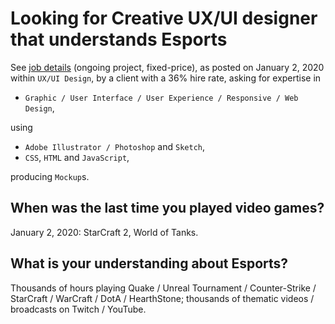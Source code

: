 # Looking for Creative UX/UI designer that understands Esports

See [job details](docs/job-details.pdf) (ongoing project, fixed-price), as posted on January 2, 2020 within `UX/UI Design`, by a client with a 36% hire rate, asking for expertise in 

- `Graphic / User Interface / User Experience / Responsive / Web Design`,

using 

- `Adobe Illustrator / Photoshop` and `Sketch`,
- `CSS`, `HTML` and `JavaScript`,

producing `Mockup`s.

## When was the last time you played video games?

January 2, 2020: StarCraft 2, World of Tanks.

## What is your understanding about Esports?

Thousands of hours playing Quake / Unreal Tournament / Counter-Strike / StarCraft / WarCraft / DotA / HearthStone; thousands of thematic videos / broadcasts on Twitch / YouTube.